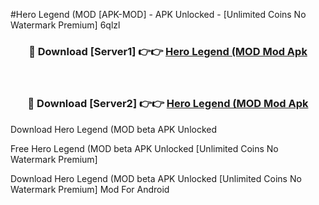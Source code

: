 #Hero Legend (MOD [APK-MOD] - APK Unlocked - [Unlimited Coins No Watermark Premium] 6qlzl



<div align="center">

<h3>🔴 Download [Server1] 👉👉 <a href="https://momento.my/?title=Hero_Legend_(MOD">Hero Legend (MOD Mod Apk</a></h3><br>

<h3>🔴 Download [Server2] 👉👉 <a href="https://momento.my/?title=Hero_Legend_(MOD">Hero Legend (MOD Mod Apk</a></h3>
</div>



Download Hero Legend (MOD beta APK Unlocked

Free Hero Legend (MOD beta APK Unlocked [Unlimited Coins No Watermark Premium]

Download Hero Legend (MOD beta APK Unlocked [Unlimited Coins No Watermark Premium] Mod For Android
